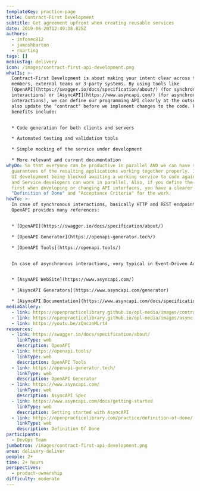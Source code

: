 ```yaml
---
templateKey: practice-page
title: Contract-First Development
subtitle: Get agreement upfront when creating reusable services
date: 2019-06-20T12:49:38.825Z
authors:
  - infosec812
  - jameshbarton
  - rmarting
tags: []
mobiusTag: delivery
icon: /images/contract-first-api-development.png
whatIs: >-
  Contract-First Development is about making your intent clear across team
  members, external teams or 3-party systems. By using tools like
  [OpenAPI](https://swagger.io/docs/specification/about/) (for synchronous
  interactions) or [AsyncAPI](https://www.asyncapi.com/) (for asynchronous
  interactions), we can define our programming API clearly at the outset. We
  also update the "contract" before we implement changes to the code. Further
  benefits include:


  * Code generation for both clients and servers

  * Automated testing and validation tools

  * Simple mocking of the service under development

  * More relevant and current documentation
whyDo: So that everyone can be productive in parallel AND we can have strong
  guarantees of the resulting applications working together properly. Instead of
  UI development being blocked awaiting a working service to code against, UI
  and Service developers can work in parallel. Also, if you define the contract
  first when developing or changing API interfaces, you have a clearer
  "Definition of Done" and "Acceptance Criteria" for the work.
howTo: >-
  In case of synchronous interactions, basically HTTP and REST endpoints,
  OpenAPI provides many references:


  * [OpenAPI](https://swagger.io/docs/specification/about/)

  * [OpenAPI Generator](https://openapi-generator.tech/)

  * [OpenAPI Tools](https://openapi.tools/)


  In case of asynchronous interactions, very typical in Event-Driven Architectures or Messaging systems, AsyncAPI provides many references:


  * [AsynAPI WebSite](https://www.asyncapi.com/)

  * [AsyncAPI Generators](https://www.asyncapi.com/generator)

  * [AsyncAPI Documentation](https://www.asyncapi.com/docs/specifications/v2.1.0)
mediaGallery:
  - link: https://openpracticelibrary.github.io/opl-media/images/contract-first-api-development.png
  - link: https://openpracticelibrary.github.io/opl-media/images/async-api-spec.png
  - link: https://youtu.be/zQncznMLrt4
resources:
  - link: https://swagger.io/docs/specification/about/
    linkType: web
    description: OpenAPI
  - link: https://openapi.tools/
    linkType: web
    description: OpenAPI Tools
  - link: https://openapi-generator.tech/
    linkType: web
    description: OpenAPI Generator
  - link: https://www.asyncapi.com/
    linkType: web
    description: AsyncAPI Spec
  - link: https://www.asyncapi.com/docs/getting-started
    linkType: web
    description: Getting started with AsyncAPI
  - link: https://openpracticelibrary.com/practice/definition-of-done/
    linkType: web
    description: Definition Of Done
participants:
  - DevOps Team
jumbotron: /images/contract-first-api-development.png
area: delivery-deliver
people: 2+
time: 2+ hours
perspectives:
  - product-ownership
difficulty: moderate
---
```

